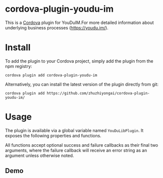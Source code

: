 # cordova-plugin-youdu-im
This is a [Cordova](http://cordova.apache.org/) plugin for YouDuIM.For more detailed information about underlying business processes  (https://youdu.im/).

# Install

To add the plugin to your Cordova project, simply add the plugin from the npm registry:

    cordova plugin add cordova-plugin-youdu-im

Alternatively, you can install the latest version of the plugin directly from git:

    cordova plugin add https://github.com/zhuzhiyongai/cordova-plugin-youdu-im/

# Usage

The plugin is available via a global variable named `YouDuLibPlugin`. It exposes the following properties and functions.

All functions accept optional success and failure callbacks as their final two arguments, where the failure callback will receive an error string as an argument unless otherwise noted.

## Demo
